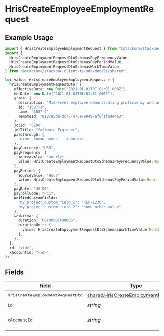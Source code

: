 # HrisCreateEmployeeEmploymentRequest

## Example Usage

```typescript
import { HrisCreateEmployeeEmploymentRequest } from "@stackone/stackone-client-ts/sdk/models/operations";
import {
  HrisCreateEmploymentRequestDtoSchemasPayFrequencyValue,
  HrisCreateEmploymentRequestDtoSchemasPayPeriodValue,
  HrisCreateEmploymentRequestDtoSchemasWorkTimeValue,
} from "@stackone/stackone-client-ts/sdk/models/shared";

let value: HrisCreateEmployeeEmploymentRequest = {
  hrisCreateEmploymentRequestDto: {
    effectiveDate: new Date("2021-01-01T01:01:01.000Z"),
    endDate: new Date("2021-01-01T01:01:01.000Z"),
    grade: {
      description: "Mid-level employee demonstrating proficiency and autonomy.",
      id: "1687-3",
      name: "1687-4",
      remoteId: "8187e5da-dc77-475e-9949-af0f1fa4e4e3",
    },
    jobId: "5290",
    jobTitle: "Software Engineer",
    passthrough: {
      "other_known_names": "John Doe",
    },
    payCurrency: "USD",
    payFrequency: {
      sourceValue: "Hourly",
      value: HrisCreateEmploymentRequestDtoSchemasPayFrequencyValue.Hourly,
    },
    payPeriod: {
      sourceValue: "Hour",
      value: HrisCreateEmploymentRequestDtoSchemasPayPeriodValue.Hour,
    },
    payRate: "40.00",
    payrollCode: "PC1",
    unifiedCustomFields: {
      "my_project_custom_field_1": "REF-1236",
      "my_project_custom_field_2": "some other value",
    },
    workTime: {
      duration: "P0Y0M0DT8H0M0S",
      durationUnit: {
        value: HrisCreateEmploymentRequestDtoSchemasWorkTimeValue.Month,
      },
    },
  },
  id: "<id>",
  xAccountId: "<id>",
};
```

## Fields

| Field                                                                                                 | Type                                                                                                  | Required                                                                                              | Description                                                                                           |
| ----------------------------------------------------------------------------------------------------- | ----------------------------------------------------------------------------------------------------- | ----------------------------------------------------------------------------------------------------- | ----------------------------------------------------------------------------------------------------- |
| `hrisCreateEmploymentRequestDto`                                                                      | [shared.HrisCreateEmploymentRequestDto](../../../sdk/models/shared/hriscreateemploymentrequestdto.md) | :heavy_check_mark:                                                                                    | N/A                                                                                                   |
| `id`                                                                                                  | *string*                                                                                              | :heavy_check_mark:                                                                                    | N/A                                                                                                   |
| `xAccountId`                                                                                          | *string*                                                                                              | :heavy_check_mark:                                                                                    | The account identifier                                                                                |